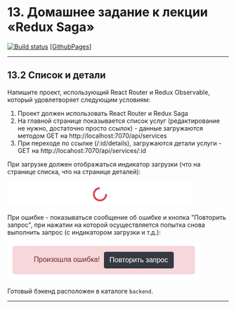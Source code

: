 # 13. Домашнее задание к лекции «Redux Saga»

[![Build status](https://ci.appveyor.com/api/projects/status/7p34kx68ytkd34xy?svg=true)](https://ci.appveyor.com/project/igor-chazov/ra-hw-13-saga-2-main-details) [[GithubPages](https://igor-chazov.github.io/ra-hw-13_saga_2-main-details)]

---

## 13.2 Список и детали

Напишите проект, использующий React Router и Redux Observable, который удовлетворяет следующим условиям:

1. Проект должен использовать React Router и Redux Saga
1. На главной странице показывается список услуг (редактирование не нужно, достаточно просто ссылок) - данные загружаются методом GET на http://localhost:7070/api/services
1. При переходе по ссылке (/:id/details), загружаются детали услуги - GET на http://locahost:7070/api/services/:id

При загрузке должен отображаться индикатор загрузки (что на странице списка, что на странице деталей):

![](./assets/spinner.png)

При ошибке - показываться сообщение об ошибке и кнопка "Повторить запрос", при нажатии на которой осуществляется попытка снова выполнить запрос (с индикатором загрузки и т.д.):

![](./assets/retry.png)

Готовый бэкенд расположен в каталоге `backend`.

---